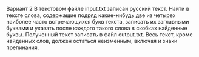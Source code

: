 Вариант 2
В текстовом файле input.txt записан русский текст. Найти в тексте слова, содержащие подряд какие-нибудь две из четырех наиболее часто встречающихся букв текста,
записать их заглавными буквами и указать после каждого такого слова в скобках найденные буквы. Полученный текст записать в файл output.txt. 
Весь текст, кроме найденных слов, должен остаться неизменным, включая и знаки препинания.
